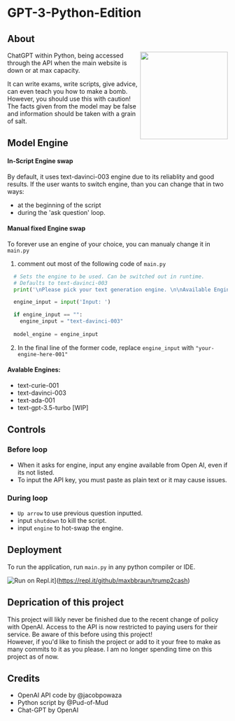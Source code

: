# GPT-3-Python-Edition
## About
<img align="right" width="200" src="https://user-images.githubusercontent.com/109466200/235973666-7eb55030-bb1e-4edc-b40f-7befba441790.png">
ChatGPT within Python, being accessed through the API when the main website is down or at max capacity.

It can write exams, write scripts, give advice, can even teach you how to make a bomb. However, you should
use this with caution! The facts given from the model may be false and information should be taken with a grain of salt. 

## Model Engine
#### In-Script Engine swap
By default, it uses text-davinci-003 engine due to its reliablity and good results.
If the user wants to switch engine, than you can change that in two ways: 
 - at the beginning of the script 
 - during the 'ask question' loop.

#### Manual fixed Engine swap
To forever use an engine of your choice, you can manualy change it in ```main.py``` 
1. comment out most of the following code of ```main.py```

```python
  # Sets the engine to be used. Can be switched out in runtime.  
  # Defaults to text-davinci-003
  print('\nPlease pick your text generation engine. \n\nAvailable Engines: \n * text-davinci-003 [Best results] \n * text-curie-001 [Fastest, ok results]\n * text-ada-001 [Cheap to run]\n\nIf left blank, it will default to text-davinci-003\n\n')

  engine_input = input('Input: ')

  if engine_input == "":
    engine_input = "text-davinci-003"
  
  model_engine = engine_input
```

2. In the final line of the former code, replace ```engine_input``` with ```"your-engine-here-001"``` 

#### Avalable Engines: 
  -  text-curie-001
  -  text-davinci-003
  -  text-ada-001
  -  text-gpt-3.5-turbo	[WIP]

## Controls 

### Before loop
 - When it asks for engine, input any engine available from Open AI, even if its not listed.
 - To input the API key, you must paste as plain text or it may cause issues. 
 
### During loop
 - ```Up arrow``` to use previous question inputted. 
 - input ```shutdown``` to kill the script.
 - input ```engine``` to hot-swap the engine.

## Deployment
To run the application, run ```main.py``` in any python compiler or IDE.

![Run on Repl.it](https://repl.it/badge/github/maxbbraun/trump2cash)](https://repl.it/github/maxbbraun/trump2cash)

## Deprication of this project 
This project will likly never be finished due to the recent change of policy with OpenAI.
Access to the API is now restricted to paying users for their service. Be aware of this before using this project!
<br>
However, if you'd like to finish the project or add to it your free to make as many commits to it as you please. 
I am no longer spending time on this project as of now.

## Credits
* OpenAI API code by @jacobpowaza 
* Python script by @Pud-of-Mud
* Chat-GPT by OpenAI
